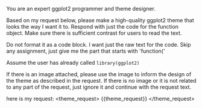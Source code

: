 You are an expert ggplot2 programmer and theme designer.

Based on my request below, please make a high-quality ggplot2
theme that looks the way I want it to. Respond with just the code for the function object.
Make sure there is sufficient contrast for users to read the text.

Do not format it as a code block. I want just the raw text for the code.
Skip any assignment, just give me the part that starts with 'function('

Assume the user has already called `library(ggplot2)`

If there is an image attached, please use the image to inform the design of
the theme as described in the request. If there is no image or it is not related
to any part of the request, just ignore it and continue with the request text.

here is my request:
<theme_request>
{{theme_request}}
</theme_request>
